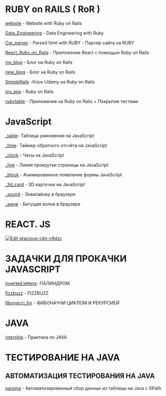 
#   RUBY on RAILS ( RoR )

[website](https://github.com/barabas007/barabas007.github.io) - Website with Ruby on Rails 

 [Data_Engineering](https://github.com/barabas007/Data_engineering-/tree/master) - Data Engineering with Ruby

[Car_parser](https://github.com/barabas007/Car_parser/blob/main/car_shopper.rb) - Parsed html with RUBY - Парсер сайта на RUBY

[React_Ruby_on_Rails](https://github.com/barabas007/react_ruby_on_rails) - Приложение React с помощью Ruby on Rails

[my_blog](https://github.com/barabas007/ruby_on_rails_blog) - Блог на Ruby on Rails

[new_blog](https://github.com/barabas007/new_blog) - Блог на Ruby on Rails

[SimpleRails](https://github.com/barabas007/SimpleRails) -Клон Udemy на Ruby on Rails 

[toy_app](https://github.com/barabas007/toy_app) - Ruby on Rails

[rubytable](https://github.com/barabas007/rubytable) - Приложение на Ruby on Rails + Покрытие тестами



#   JavaScript
[_table](https://github.com/barabas007/barabas007.github.io/tree/master/_table_gt)- Таблица умножения на JavaScript

[_time](https://github.com/barabas007/barabas007-github.io)- Таймер обратного отсчёта на JavaScript

[_clock](https://github.com/barabas007/_clock/tree/master/_clock) - Часы на JavaScript

[_line](https://github.com/barabas007/_line) - Линия прокрутки страницы на JavaScript

[_block](https://github.com/barabas007/_block/tree/master) - Анимированное появление формы JavaScript

[_3d_card](https://github.com/barabas007/_3d_card/tree/master) - 3D карточки на JavaScript

[_sound](https://github.com/barabas007/_sound) - Эквалайзер в браузере

[_wave](https://github.com/barabas007/_wave/tree/master) - Бегущая волна в браузере


# REACT. JS
[![Edit gracious-cdn-v9dzc](https://codesandbox.io/static/img/play-codesandbox.svg)](https://codesandbox.io/s/gracious-cdn-v9dzc?fontsize=14)



# ЗАДАЧКИ ДЛЯ ПРОКАЧКИ JAVASCRIPT

[inverted letters](https://github.com/barabas007/inverted-letters)- ПАЛИНДРОМ 

[fizzbuzz](https://github.com/barabas007/fizz_buzz/tree/master) - FIZZBUZZ

[fibonacci_for](https://github.com/barabas007/fibonacci_for/tree/master) - ФИБОНАЧЧИ ЦИКЛОМ И РЕКУРСИЕЙ


# JAVA 

[intership](https://github.com/barabas007/job4j) - Практика по JAVA

# ТЕСТИРОВАНИЕ НА JAVA

## АВТОМАТИЗАЦИЯ ТЕСТИРОВАНИЯ НА JAVA

[parsing](https://github.com/barabas007/java_test) - Автоматизированный сбор данных из таблицы на Java с  XPath
